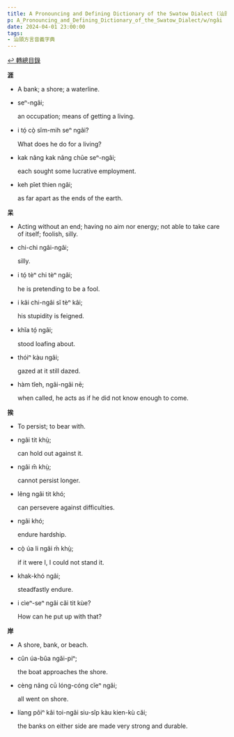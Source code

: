 ```yaml
---
title: A Pronouncing and Defining Dictionary of the Swatow Dialect (汕頭方言音義字典) / ngâi
p: A_Pronouncing_and_Defining_Dictionary_of_the_Swatow_Dialect/w/ngâi
date: 2024-04-01 23:00:00
tags: 
- 汕頭方言音義字典
---
```


[↩️ 轉總目錄](/A_Pronouncing_and_Defining_Dictionary_of_the_Swatow_Dialect)


**涯**
- A bank; a shore; a waterline.

- seⁿ-ngâi;

  an occupation; means of getting a living.

- i tó̤ cò̤ sĭm-mih seⁿ ngâi?

  What does he do for a living?

- kak nâng kak nâng chūe seⁿ-ngâi;

  each sought some lucrative employment.

- keh pîet thien ngâi;

  as far apart as the ends of the earth.

**呆**
- Acting without an end; having no aim nor energy; not able to take care of itself; foolish, silly.

- chi-chi ngâi-ngâi;

  silly.

- i tó̤ tèⁿ chi tèⁿ ngâi;

  he is pretending to be a fool.

- i kâi chi-ngâi sĭ tèⁿ kâi;

  his stupidity is feigned.

- khĭa tó̤ ngâi;

  stood loafing about.

- thóiⁿ kàu ngâi;

  gazed at it still dazed.

- hàm tîeh, ngâi-ngâi nē;

  when called, he acts as if he did not know enough to come.

**挨**
- To persist; to bear with.

- ngâi tit khṳ̀;

  can hold out against it.

- ngâi m̄ khṳ̀;

  cannot persist longer.

- lêng ngâi tit khó;

  can persevere against difficulties.

- ngâi khó;

  endure hardship.

- cò̤ úa li ngâi m̄ khṳ̀;

  if it were I, I could not stand it.

- khak-khó ngâi;

  steadfastly endure.

- i cìeⁿ-seⁿ ngâi căi tit kùe?

  How can he put up with that?

**岸**
- A shore, bank, or beach.

- cûn úa-bûa ngăi-piⁿ;

  the boat approaches the shore.

- cèng nâng cū lóng-cóng cĭeⁿ ngăi;

  all went on shore.

- líang pôiⁿ kâi toi-ngăi siu-sîp kàu kien-kù căi;

  the banks on either side are made very strong and durable.